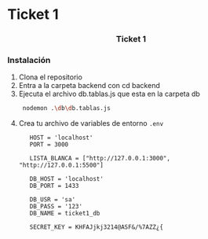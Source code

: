 # Ticket 1

<h3 align="center">Ticket 1</h3>

### Instalación

1. Clona el repositorio
2. Entra a la carpeta backend con cd backend
3. Ejecuta el archivo db.tablas.js que esta en la carpeta db
   ```sh
    nodemon .\db\db.tablas.js
   ```
3. Crea tu archivo de variables de entorno `.env`
   ```JS
      HOST = 'localhost'
      PORT = 3000

      LISTA_BLANCA = ["http://127.0.0.1:3000", "http://127.0.0.1:5500"]

      DB_HOST = 'localhost'
      DB_PORT = 1433

      DB_USR = 'sa'
      DB_PASS = '123'
      DB_NAME = ticket1_db

      SECRET_KEY = KHFAJjkj3214@ASF&/%7AZZ¿{
   ```